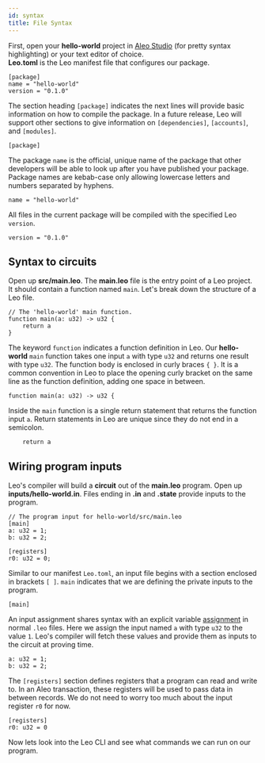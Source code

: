```yaml
---
id: syntax
title: File Syntax
---
```


First, open your **hello-world** project in [Aleo Studio](https://aleo.studio/) (for pretty syntax highlighting) or your text editor of choice.  
**Leo.toml** is the Leo manifest file that configures our package. 
```leo title="Leo.toml" 
[package]
name = "hello-world"
version = "0.1.0"
```

The section heading `[package]` indicates the next lines will provide basic information on how to compile the package.
In a future release, Leo will support other sections to give information on `[dependencies]`, `[accounts]`, and `[modules]`.
```leo
[package]
```  

The package `name` is the official, unique name of the package that other developers will be able to look up after you have published your package.
Package names are kebab-case only allowing lowercase letters and numbers separated by hyphens.
```leo
name = "hello-world"
```

All files in the current package will be compiled with the specified Leo `version`. 

```leo
version = "0.1.0"
```

## Syntax to circuits
Open up **src/main.leo**.
The **main.leo** file is the entry point of a Leo project. It should contain a function named `main`. 
Let's break down the structure of a Leo file.
```leo title="src/main.leo"
// The 'hello-world' main function.
function main(a: u32) -> u32 {
    return a
}
```


The keyword `function` indicates a function definition in Leo. 
Our **hello-world** `main` function takes one input `a` with type `u32` and returns one result with type `u32`.
The function body is enclosed in curly braces `{ }`. It is a common convention in Leo to place the opening curly 
bracket on the same line as the function definition, adding one space in between.
```leo
function main(a: u32) -> u32 {
```

Inside the `main` function is a single return statement that returns the function input `a`.
Return statements in Leo are unique since they do not end in a semicolon.
```leo
    return a
```

## Wiring program inputs 
Leo's compiler will build a **circuit** out of the **main.leo** program. Open up **inputs/hello-world.in**.
Files ending in **.in** and **.state** provide inputs to the program. 
```leo title="inputs/hello-world.in"
// The program input for hello-world/src/main.leo
[main]
a: u32 = 1;
b: u32 = 2;

[registers]
r0: u32 = 0;
```

Similar to our manifest `Leo.toml`, an input file begins with a section enclosed in brackets `[ ]`.
`main` indicates that we are defining the private inputs to the program.

```leo
[main]
```

An input assignment shares syntax with an explicit variable [assignment](aleo/documentation/developer/language/02_variables.md) in normal `.leo` files.
Here we assign the input named `a` with type `u32` to the value `1`. Leo's compiler will fetch these values and provide them as inputs to the circuit at proving time.

```leo
a: u32 = 1;
b: u32 = 2;
```


The `[registers]` section defines registers that a program can read and write to. In an Aleo transaction, these registers 
will be used to pass data in between records. We do not need to worry too much about the input register `r0` for now. 
```leo
[registers]
r0: u32 = 0
```


Now lets look into the Leo CLI and see what commands we can run on our program.